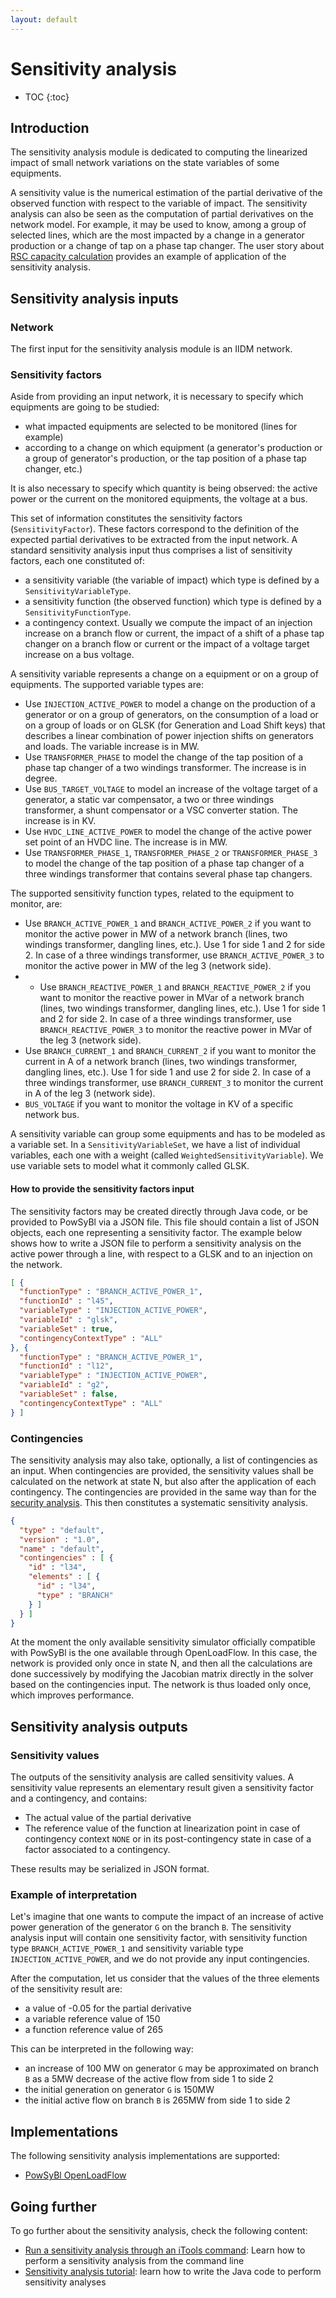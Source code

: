```yaml
---
layout: default
---
```


# Sensitivity analysis

* TOC
{:toc}

## Introduction

The sensitivity analysis module is dedicated to computing the linearized impact of small network variations on the state variables of some equipments.

A sensitivity value is the numerical estimation of the partial derivative of the observed function with respect to the variable of impact.
The sensitivity analysis can also be seen as the computation of partial derivatives on the network model.
For example, it may be used to know, among a group of selected lines, which are the most impacted by a change in a generator production or a change of tap on a phase tap changer. The user story about [RSC capacity calculation](../../user/user-stories/capacity_calculation_rsc.md) provides an example of application of the sensitivity analysis.

## Sensitivity analysis inputs

### Network
The first input for the sensitivity analysis module is an IIDM network.

### Sensitivity factors
Aside from providing an input network, it is necessary to specify which equipments are going to be studied:
- what impacted equipments are selected to be monitored (lines for example)
- according to a change on which equipment (a generator's production or a group of generator's production, or the tap position of a phase tap changer, etc.)

It is also necessary to specify which quantity is being observed: the active power or the current on the monitored equipments, the voltage at a bus. 

This set of information constitutes the sensitivity factors (`SensitivityFactor`). These factors correspond to the definition
of the expected partial derivatives to be extracted from the input network.
A standard sensitivity analysis input thus comprises a list of sensitivity factors, each one constituted of:
- a sensitivity variable (the variable of impact) which type is defined by a `SensitivityVariableType`.
- a sensitivity function (the observed function) which type is defined by a `SensitivityFunctionType`.
- a contingency context.
Usually we compute the impact of an injection increase on a branch flow or current, the impact of a shift of a phase tap changer on a branch flow or current or the impact of a voltage target increase on a bus voltage.

A sensitivity variable represents a change on a equipment or on a group of equipments. The supported variable types are:
- Use `INJECTION_ACTIVE_POWER` to model a change on the production of a generator or on a group of generators, on the consumption of a load or on a group of loads or on GLSK (for Generation and Load Shift keys) that describes a linear combination of power injection shifts on generators and loads. The variable increase is in MW.
- Use `TRANSFORMER_PHASE` to model the change of the tap position of a phase tap changer of a two windings transformer. The increase is in degree.
- Use `BUS_TARGET_VOLTAGE` to model an increase of the voltage target of a generator, a static var compensator, a two or three windings transformer, a shunt compensator or a VSC converter station. The increase is in KV.
- Use `HVDC_LINE_ACTIVE_POWER` to model the change of the active power set point of an HVDC line. The increase is in MW.
- Use `TRANSFORMER_PHASE_1`, `TRANSFORMER_PHASE_2` or `TRANSFORMER_PHASE_3` to model the change of the tap position of a phase tap changer of a three windings transformer that contains several phase tap changers.

The supported sensitivity function types, related to the equipment to monitor, are:
- Use `BRANCH_ACTIVE_POWER_1` and `BRANCH_ACTIVE_POWER_2` if you want to monitor the active power in MW of a network branch (lines, two windings transformer, dangling lines, etc.). Use 1 for side 1 and 2 for side 2. In case of a three windings transformer, use `BRANCH_ACTIVE_POWER_3` to monitor the active power in MW of the leg 3 (network side).
- - Use `BRANCH_REACTIVE_POWER_1` and `BRANCH_REACTIVE_POWER_2` if you want to monitor the reactive power in MVar of a network branch (lines, two windings transformer, dangling lines, etc.). Use 1 for side 1 and 2 for side 2. In case of a three windings transformer, use `BRANCH_REACTIVE_POWER_3` to monitor the reactive power in MVar of the leg 3 (network side).
- Use `BRANCH_CURRENT_1` and `BRANCH_CURRENT_2` if you want to monitor the current in A of a network branch (lines, two windings transformer, dangling lines, etc.). Use 1 for side 1 and use 2 for side 2. In case of a three windings transformer, use `BRANCH_CURRENT_3` to monitor the current in A of the leg 3 (network side).
- `BUS_VOLTAGE` if you want to monitor the voltage in KV of a specific network bus.

A sensitivity variable can group some equipments and has to be modeled as a variable set. In a `SensitivityVariableSet`, we have a list of individual variables, each one with a weight (called `WeightedSensitivityVariable`). We use variable sets to model what it commonly called GLSK.

#### How to provide the sensitivity factors input

The sensitivity factors may be created directly through Java code, or be provided to PowSyBl via a JSON file. This file should contain a list of JSON objects, each one representing a sensitivity factor. The example below shows how to write a JSON file to perform a sensitivity analysis on the active power through a line, with respect to a GLSK and to an injection on the network.

```json
[ {
  "functionType" : "BRANCH_ACTIVE_POWER_1",
  "functionId" : "l45",
  "variableType" : "INJECTION_ACTIVE_POWER",
  "variableId" : "glsk",
  "variableSet" : true,
  "contingencyContextType" : "ALL"
}, {
  "functionType" : "BRANCH_ACTIVE_POWER_1",
  "functionId" : "l12",
  "variableType" : "INJECTION_ACTIVE_POWER",
  "variableId" : "g2",
  "variableSet" : false,
  "contingencyContextType" : "ALL"
} ]
```

### Contingencies
The sensitivity analysis may also take, optionally, a list of contingencies as an input. When contingencies are provided, the sensitivity values
shall be calculated on the network at state N, but also after the application of each contingency. The contingencies are provided in the same way than for the [security analysis](../securityanalysis/index.md/). This then constitutes a systematic sensitivity analysis.

```json
{
  "type" : "default",
  "version" : "1.0",
  "name" : "default",
  "contingencies" : [ {
    "id" : "l34",
    "elements" : [ {
      "id" : "l34",
      "type" : "BRANCH"
    } ]
  } ]
}
```

At the moment the only available sensitivity simulator officially compatible with PowSyBl is the one available through OpenLoadFlow. In this case, the network is provided only once in state N, and then all the calculations are done successively by modifying the Jacobian matrix directly in the solver based on the contingencies input. The network is thus loaded only once, which improves performance.

## Sensitivity analysis outputs

### Sensitivity values
The outputs of the sensitivity analysis are called sensitivity values. A sensitivity value represents an elementary result given a sensitivity factor and a contingency, and contains:
- The actual value of the partial derivative
- The reference value of the function at linearization point in case of contingency context `NONE` or in its post-contingency state in case of a factor associated to a contingency.

These results may be serialized in JSON format.

### Example of interpretation
Let's imagine that one wants to compute the impact of an increase of active power generation of the 
generator `G` on the branch `B`. The sensitivity analysis input will contain one sensitivity factor, with sensitivity function type `BRANCH_ACTIVE_POWER_1` and sensitivity variable type `INJECTION_ACTIVE_POWER`, and we do not provide any input contingencies.

After the computation, let us consider that the values of the three elements of the sensitivity result are:
- a value of -0.05 for the partial derivative
- a variable reference value of 150
- a function reference value of 265

This can be interpreted in the following way:
- an increase of 100 MW on generator `G` may be approximated on branch `B` as a 5MW decrease of the active flow from side 1 to side 2 
- the initial generation on generator `G` is 150MW
- the initial active flow on branch `B` is 265MW from side 1 to side 2
 
## Implementations

The following sensitivity analysis implementations are supported:
- [PowSyBl OpenLoadFlow](openlf.md)

## Going further

To go further about the sensitivity analysis, check the following content:
- [Run a sensitivity analysis through an iTools command](../../user/itools/sensitivity-computation.md): Learn how to perform a sensitivity analysis from the command line 
- [Sensitivity analysis tutorial](/../../developer/tutorials/sensitivity-analysis.md): learn how to write the Java code to perform sensitivity analyses
